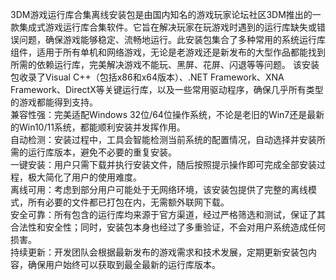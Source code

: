 3DM游戏运行库合集离线安装包是由国内知名的游戏玩家论坛社区3DM推出的一款集成式游戏运行库合集软件。它旨在解决玩家在玩游戏时遇到的运行库缺失或错误问题，确保游戏能够稳定、流畅地运行。此安装包集合了多种常用的系统运行库组件，适用于所有单机和网络游戏，无论是老游戏还是新发布的大型作品都能找到所需的依赖运行库，完美解决游戏不能玩、黑屏、花屏、闪退等等问题。
该安装包收录了Visual C++（包括x86和x64版本）、.NET Framework、XNA Framework、DirectX等关键运行库，以及一些常用驱动程序，确保几乎所有类型的游戏都能得到支持。  
兼容性强：完美适配Windows 32位/64位操作系统，不论是老旧的Win7还是最新的Win10/11系统，都能顺利安装并发挥作用。  
自动检测：安装过程中，工具会智能检测当前系统的配置情况，自动选择并安装所需的运行库版本，避免不必要的重复安装。  
一键安装：用户只需下载并执行安装文件，随后按照提示操作即可完成全部安装过程，极大简化了用户的使用难度。  
离线可用：考虑到部分用户可能处于无网络环境，该安装包提供了完整的离线模式，所有必要的文件都已打包在内，无需额外联网下载。  
安全可靠：所有包含的运行库均来源于官方渠道，经过严格筛选和测试，保证了其合法性和安全性；同时，安装包本身也经过了多重验证，不会对用户系统造成任何损害。  
持续更新：开发团队会根据最新发布的游戏需求和技术发展，定期更新安装包内容，确保用户始终可以获取到最全最新的运行库版本。